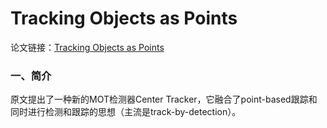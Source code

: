 # Tracking Objects as Points

论文链接：[Tracking Objects as Points](https://arxiv.org/abs/2004.01177)

### 一、简介

原文提出了一种新的MOT检测器Center Tracker，它融合了point-based跟踪和同时进行检测和跟踪的思想（主流是track-by-detection）。